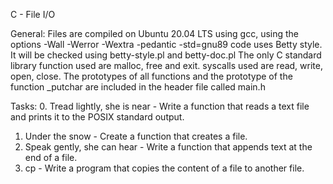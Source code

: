 C - File I/O

General:
	Files are compiled on Ubuntu 20.04 LTS using gcc, using the options -Wall -Werror -Wextra -pedantic -std=gnu89
	code uses Betty style. It will be checked using betty-style.pl and betty-doc.pl
	The only C standard library function used are malloc, free and exit.
	syscalls used are read, write, open, close.
	The prototypes of all functions and the prototype of the function _putchar are included in the header file called main.h

Tasks:
0. Tread lightly, she is near - Write a function that reads a text file and prints it to the POSIX standard output.
1. Under the snow - Create a function that creates a file.
2. Speak gently, she can hear - Write a function that appends text at the end of a file.
3. cp - Write a program that copies the content of a file to another file.

